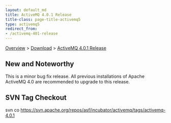 ```yaml
---
layout: default_md
title: ActiveMQ 4.0.1 Release 
title-class: page-title-activemq5
type: activemq5
redirect_from:
- /activemq-401-release
---
```


[Overview](overview) > [Download](download) > [ActiveMQ 4.0.1 Release](activemq-401-release)


New and Noteworthy
------------------

This is a minor bug fix release. All previous installations of Apache ActiveMQ 4.0 are recommended to upgrade to this release.

SVN Tag Checkout
----------------

svn co https://svn.apache.org/repos/asf/incubator/activemq/tags/activemq-4.0.1
